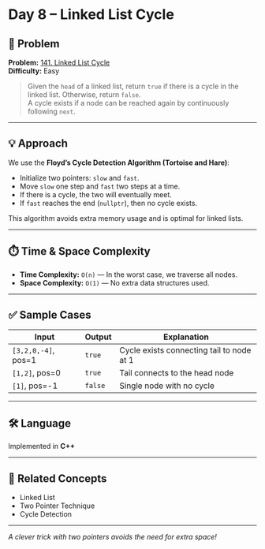 # Day 8 – Linked List Cycle

## 🧩 Problem

**Problem:** [141. Linked List Cycle](https://leetcode.com/problems/linked-list-cycle/)  
**Difficulty:** Easy

> Given the `head` of a linked list, return `true` if there is a cycle in the linked list. Otherwise, return `false`.  
> A cycle exists if a node can be reached again by continuously following `next`.

---

## 💡 Approach

We use the **Floyd’s Cycle Detection Algorithm (Tortoise and Hare)**:

- Initialize two pointers: `slow` and `fast`.
- Move `slow` one step and `fast` two steps at a time.
- If there is a cycle, the two will eventually meet.
- If `fast` reaches the end (`nullptr`), then no cycle exists.

This algorithm avoids extra memory usage and is optimal for linked lists.

---

## ⏱️ Time & Space Complexity

- **Time Complexity:** `O(n)` — In the worst case, we traverse all nodes.
- **Space Complexity:** `O(1)` — No extra data structures used.

---

## ✅ Sample Cases

| Input              | Output | Explanation                                |
|-------------------|--------|--------------------------------------------|
| `[3,2,0,-4]`, pos=1| `true` | Cycle exists connecting tail to node at 1  |
| `[1,2]`, pos=0     | `true` | Tail connects to the head node             |
| `[1]`, pos=-1      | `false`| Single node with no cycle                  |

---

## 🛠️ Language

Implemented in **C++**

---

## 🔗 Related Concepts

- Linked List
- Two Pointer Technique
- Cycle Detection

---

_A clever trick with two pointers avoids the need for extra space!_

